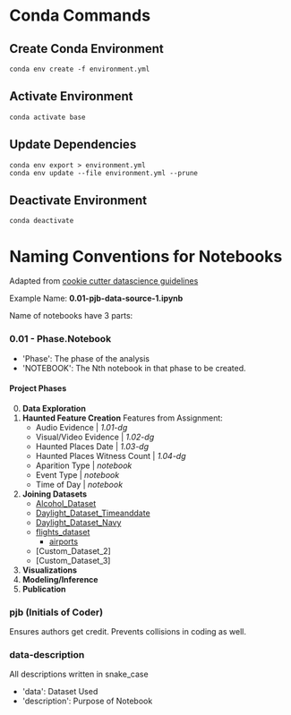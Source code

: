 # Conda Commands

## Create Conda Environment
    conda env create -f environment.yml

## Activate Environment
    conda activate base

## Update Dependencies
    conda env export > environment.yml
    conda env update --file environment.yml --prune

## Deactivate Environment
    conda deactivate


# Naming Conventions for Notebooks
Adapted from [cookie cutter datascience guidelines](https://cookiecutter-data-science.drivendata.org/using-the-template/)

Example Name: **0.01-pjb-data-source-1.ipynb**

Name of notebooks have 3 parts:


### 0.01 - Phase.Notebook
- 'Phase':  The phase of the analysis
- 'NOTEBOOK': The Nth notebook in that phase to be created.

#### **Project Phases**
0. **Data Exploration**
1. **Haunted Feature Creation**
    Features from Assignment:
    - Audio Evidence | *1.01-dg*
    - Visual/Video Evidence | *1.02-dg*
    - Haunted Places Date | *1.03-dg*
    - Haunted Places Witness Count | *1.04-dg*
    - Aparition Type | *notebook*
    - Event Type | *notebook*
    - Time of Day | *notebook*
2. **Joining Datasets**
    - [Alcohol_Dataset](https://drugabusestatistics.org/alcohol-abuse-statistics/)
    - [Daylight_Dataset_Timeanddate](https://www.timeanddate.com/astronomy/usa) 
    - [Daylight_Dataset_Navy](https://aa.usno.navy.mil/data/Dur_OneYear)
    - [flights_dataset](https://openflights.org/data.php#route)
        - [airports](https://ourairports.com/data/)
    - [Custom_Dataset_2]
    - [Custom_Dataset_3]
3. **Visualizations**
4. **Modeling/Inference**
5. **Publication**

### **pjb** (Initials of Coder)
Ensures authors get credit. Prevents collisions in coding as well.

### **data-description**
All descriptions written in snake_case
- 'data': Dataset Used
- 'description': Purpose of Notebook
